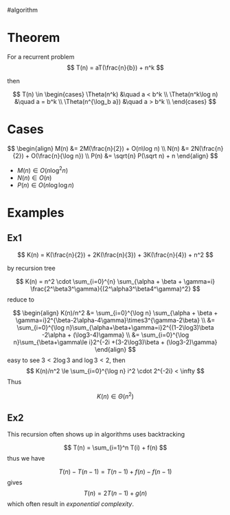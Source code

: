 #algorithm 


# Theorem

For a recurrent problem
$$
	T(n) = aT(\frac{n}{b}) + n^k
$$

then

$$
T(n) \in
\begin{cases}
	\Theta(n^k) &\quad a < b^k	\\
	\Theta(n^k\log n) &\quad a = b^k	\\
	\Theta(n^{\log_b a}) &\quad a > b^k	\\
\end{cases}
$$


# Cases

$$
\begin{align}
M(n) &= 2M(\frac{n}{2}) + O(n\log n) \\
N(n) &= 2N(\frac{n}{2}) + O(\frac{n}{\log n}) \\
P(n) &= \sqrt{n} P(\sqrt n) + n
\end{align}
$$

- $M(n) \in O(n\log ^2 n)$
- $N(n) \in O(n)$
- $P(n) \in O(n\log\log n)$



# Examples

## Ex1

$$
K(n) = K(\frac{n}{2}) + 2K(\frac{n}{3}) + 3K(\frac{n}{4}) + n^2
$$

by recursion tree

$$
K(n) = n^2 \cdot \sum_{i=0}^{n} \sum_{\alpha + \beta + \gamma=i} \frac{2^\beta3^\gamma}{(2^\alpha3^\beta4^\gamma)^2}
$$
reduce to 

$$
\begin{align}
K(n)/n^2 &=  \sum_{i=0}^{\log n} \sum_{\alpha + \beta + \gamma=i}2^{\beta-2\alpha-4\gamma}\times3^{\gamma-2\beta} \\
&= \sum_{i=0}^{\log n}\sum_{\alpha+\beta+\gamma=i}2^{(1-2\log3)\beta -2\alpha + (\log3-4)\gamma} \\
&= \sum_{i=0}^{\log n}\sum_{\beta+\gamma\le i}2^{-2i +(3-2\log3)\beta  + (\log3-2)\gamma}
\end{align}
$$
easy to see $3<2\log3$ and $\log3<2$, then
$$
K(n)/n^2 \le \sum_{i=0}^{\log n} i^2 \cdot 2^{-2i} < \infty
$$
Thus

$$
K(n) \in \Theta(n^2)
$$


## Ex2

This recursion often shows up in algorithms uses backtracking

$$
T(n) = \sum_{i=1}^n T(i) + f(n)
$$
thus we have 

$$
T(n) - T(n-1) = T(n-1) + f(n) - f(n-1)
$$
gives
$$
T(n) = 2T(n-1) + g(n)
$$
which often result in _exponential complexity_.


